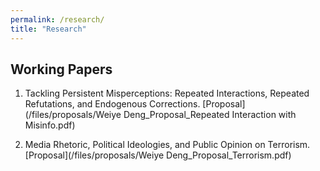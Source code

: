```yaml
---
permalink: /research/
title: "Research"
---
```


## Working Papers
1. Tackling Persistent Misperceptions: Repeated Interactions, Repeated Refutations, and Endogenous Corrections.
[Proposal](/files/proposals/Weiye Deng_Proposal_Repeated Interaction with Misinfo.pdf)

2. Media Rhetoric, Political Ideologies, and Public Opinion on Terrorism.
[Proposal](/files/proposals/Weiye Deng_Proposal_Terrorism.pdf)
